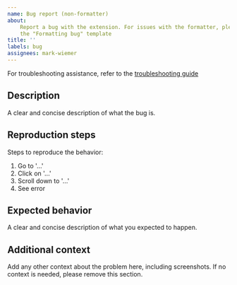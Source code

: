 ```yaml
---
name: Bug report (non-formatter)
about:
    Report a bug with the extension. For issues with the formatter, please use
    the "Formatting bug" template
title: ''
labels: bug
assignees: mark-wiemer
---
```


For troubleshooting assistance, refer to the [troubleshooting guide](https://github.com/mark-wiemer/ahkpp/blob/main/docs/troubleshooting.md)

## Description

A clear and concise description of what the bug is.

## Reproduction steps

Steps to reproduce the behavior:

1. Go to '...'
2. Click on '...'
3. Scroll down to '...'
4. See error

## Expected behavior

A clear and concise description of what you expected to happen.

## Additional context

Add any other context about the problem here, including screenshots. If no context is needed, please remove this section.
